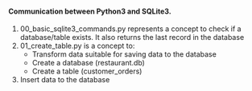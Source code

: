 <h4>Communication between Python3 and SQLite3.</h4>
<ol>
  <li>00_basic_sqlite3_commands.py represents a concept to check if a database/table exists. It also returns the last record in the database</li>
  <li>01_create_table.py is a concept to:<ul>
    <li>Transform data suitable for saving data to the database</li>
    <li>Create a database (restaurant.db)</li>
    <li>Create a table (customer_orders)</li></ul>
    <li>Insert data to the database</li>
</ol>
